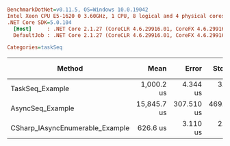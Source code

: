``` ini

BenchmarkDotNet=v0.11.5, OS=Windows 10.0.19042
Intel Xeon CPU E5-1620 0 3.60GHz, 1 CPU, 8 logical and 4 physical cores
.NET Core SDK=5.0.104
  [Host]     : .NET Core 2.1.27 (CoreCLR 4.6.29916.01, CoreFX 4.6.29916.03), 64bit RyuJIT DEBUG
  DefaultJob : .NET Core 2.1.27 (CoreCLR 4.6.29916.01, CoreFX 4.6.29916.03), 64bit RyuJIT

Categories=taskSeq  

```
|                          Method |        Mean |      Error |     StdDev | Ratio | RatioSD |     Gen 0 |    Gen 1 | Gen 2 | Allocated |
|-------------------------------- |------------:|-----------:|-----------:|------:|--------:|----------:|---------:|------:|----------:|
|                 TaskSeq_Example |  1,000.2 us |   4.344 us |   3.851 us |  1.60 |    0.01 |  136.7188 |        - |     - |  722752 B |
|                AsyncSeq_Example | 15,845.7 us | 307.510 us | 469.601 us | 25.14 |    0.64 | 4468.7500 | 125.0000 |     - |     880 B |
| CSharp_IAsyncEnumerable_Example |    626.6 us |   3.110 us |   2.757 us |  1.00 |    0.00 |   26.3672 |        - |     - |  142208 B |

